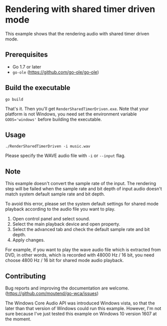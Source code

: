 # Rendering with shared timer driven mode

This example shows that the rendering audio with shared timer driven mode.

## Prerequisites

- Go 1.7 or later
- `go-ole` (https://github.com/go-ole/go-ole)

## Build the executable

```shell
go build
```

That's it. Then you'll get `RenderSharedTimerDriven.exe`. Note that your platform is not Windows, you need set the environment variable `GOOS='windows'` before building the executable.

## Usage

```shell
./RenderSharedTimerDriven -i music.wav
```

Please specify the WAVE audio file with `-i` or `--input` flag.

## Note

This example doesn't convert the sample rate of the input. The rendering step will be failed when the sample rate and bit depth of input audio doesn't match system default sample rate and bit depth.

To avoid this error, please set the system default settings for shared mode playback according to the audio file you want to play.

1. Open control panel and select sound.
1. Select the main playback device and open property.
1. Select the advanced tab and check the default sample rate and bit depth.
1. Apply changes.

For example, if you want to play the wave audio file which is extracted from DVD, in other words, which is recorded with 48000 Hz / 16 bit, you need choose 4800 Hz / 16 bit for shared mode audio playback.

## Contributing

Bug reports and improving the documentation are welcome. (https://github.com/moutend/go-wca/issues)

The Windows Core Audio API was introduced Windows vista, so that the later than that version of Windows could run this example. However, I'm not sure because I've just tested this example on Windows 10 version 1607 at the moment.
